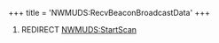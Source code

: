 +++
title = 'NWMUDS:RecvBeaconBroadcastData'
+++

1.  REDIRECT [NWMUDS:StartScan](NWMUDS:StartScan "wikilink")